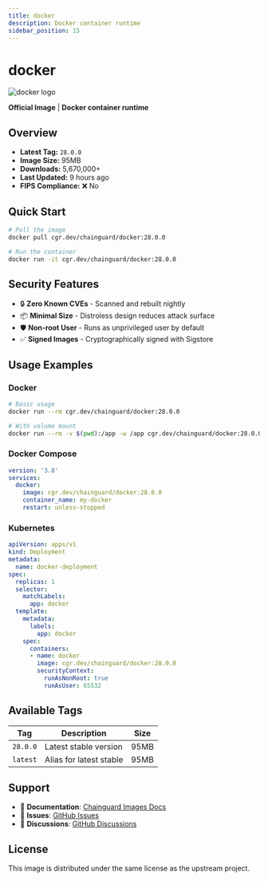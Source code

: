 ```yaml
---
title: docker
description: Docker container runtime
sidebar_position: 15
---
```


# docker

![docker logo](https://cdn.jsdelivr.net/gh/devicons/devicon/icons/docker/docker-original.svg)

**Official Image** | **Docker container runtime**

## Overview

- **Latest Tag:** `28.0.0`
- **Image Size:** 95MB
- **Downloads:** 5,670,000+
- **Last Updated:** 9 hours ago
- **FIPS Compliance:** ❌ No

## Quick Start

```bash
# Pull the image
docker pull cgr.dev/chainguard/docker:28.0.0

# Run the container
docker run -it cgr.dev/chainguard/docker:28.0.0
```

## Security Features

- 🔒 **Zero Known CVEs** - Scanned and rebuilt nightly
- 📦 **Minimal Size** - Distroless design reduces attack surface
- 🛡️ **Non-root User** - Runs as unprivileged user by default
- ✅ **Signed Images** - Cryptographically signed with Sigstore

## Usage Examples

### Docker

```bash
# Basic usage
docker run --rm cgr.dev/chainguard/docker:28.0.0

# With volume mount
docker run --rm -v $(pwd):/app -w /app cgr.dev/chainguard/docker:28.0.0
```

### Docker Compose

```yaml
version: '3.8'
services:
  docker:
    image: cgr.dev/chainguard/docker:28.0.0
    container_name: my-docker
    restart: unless-stopped
```

### Kubernetes

```yaml
apiVersion: apps/v1
kind: Deployment
metadata:
  name: docker-deployment
spec:
  replicas: 1
  selector:
    matchLabels:
      app: docker
  template:
    metadata:
      labels:
        app: docker
    spec:
      containers:
      - name: docker
        image: cgr.dev/chainguard/docker:28.0.0
        securityContext:
          runAsNonRoot: true
          runAsUser: 65532
```

## Available Tags

| Tag | Description | Size |
|-----|-------------|------|
| `28.0.0` | Latest stable version | 95MB |
| `latest` | Alias for latest stable | 95MB |

## Support

- 📖 **Documentation**: [Chainguard Images Docs](/)
- 🐛 **Issues**: [GitHub Issues](https://github.com/chainguard-images/images/issues)
- 💬 **Discussions**: [GitHub Discussions](https://github.com/chainguard-images/images/discussions)

## License

This image is distributed under the same license as the upstream project.
